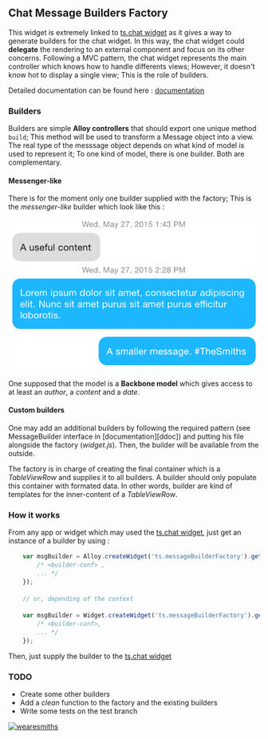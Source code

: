 ## Chat Message Builders Factory
This widget is extremely linked to [ts.chat widget][tschat]
as it gives a way to generate builders for the chat widget.
In this way, the chat widget could **delegate** the rendering to an external component and focus on
its other concerns. Following a MVC pattern, the chat widget represents the main controller which
knows how to handle differents views; However, it doesn't know hot to display a single view; This is
the role of builders.

Detailed documentation can be found here : [documentation][doc]

### Builders 
Builders are simple **Alloy controllers** that should export one unique method `build`; This method
will be used to transform a Message object into a view. The real type of the messsage object depends
on what kind of model is used to represent it; To one kind of model, there is one builder. Both
are complementary.

#### Messenger-like 
There is for the moment only one builder supplied with the factory; This is the *messenger-like*
builder which look like this :

![messenger-like](images/messenger-like.png)

One supposed that the model is a **Backbone model** which gives access to at least an *author*, a
*content* and a *date*.

#### Custom builders
One may add an additional builders by following the required pattern (see MessageBuilder interface
in [documentation][ddoc]) and putting his file alongside
the factory (*widget.js*). Then, the builder will be available from the outside.

The factory is in charge of creating the final container which is a *TableViewRow* and supplies it
to all builders. A builder should only populate this container with formated data. In other words,
builder are kind of templates for the inner-content of a *TableViewRow*.

### How it works
From any app or widget which may used the [ts.chat widget][tschat], just get an instance of a
builder by using :

```javascript
    var msgBuilder = Alloy.createWidget('ts.messageBuilderFactory').getBuilder(/*<builder-name>*/, {
        /* <builder-conf> ,
        ... */
    });

    // or, depending of the context

    var msgBuilder = Widget.createWidget('ts.messageBuilderFactory').getBuilder(/*<builder-name>*/, {
        /* <builder-conf>,
        ... */
    });
```

Then, just supply the builder to the [ts.chat widget][tschat]

### TODO
- Create some other builders
- Add a *clean* function to the factory and the existing builders
- Write some tests on the test branch

[![wearesmiths](http://wearesmiths.com/media/logoGitHub.png)](http://wearesmiths.com)

[tschat]: https://github.com/thesmiths-widgets/ts.chat
[doc]: https://thesmiths-widgets/ts.messageBuilderFactory

